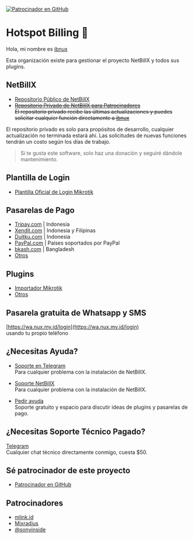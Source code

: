 [![Patrocinador en GitHub](https://img.shields.io/github/sponsors/ibnux?label=Patrocinador&logo=GitHub)](https://github.com/sponsors/ibnux)

# Hotspot Billing 👋

Hola, mi nombre es [ibnux](https://github.com/freedarwuin)

Esta organización existe para gestionar el proyecto NetBillX y todos sus plugins.

## NetBillX

- [Repositorio Público de NetBillX](https://github.com/freedarwuin/NetBillX)
- ~~[Repositorio Privado de NetBillX para Patrocinadores](https://github.com/freedarwuin/NetBillX-private)~~    
   ~~El repositorio privado recibe las últimas actualizaciones y puedes solicitar cualquier función directamente a [ibnux](https://github.com/freedarwuin)~~

El repositorio privado es solo para propósitos de desarrollo, cualquier actualización no terminada estará ahí. Las solicitudes de nuevas funciones tendrán un costo según los días de trabajo.

> Si te gusta este software, solo haz una donación y seguiré dándole mantenimiento.

## Plantilla de Login

- [Plantilla Oficial de Login Mikrotik](https://github.com/freedarwuin/NetBillX-mikrotik-login-template)

## Pasarelas de Pago

- [Tripay.com](https://github.com/freedarwuin/NetBillX-tripay) | Indonesia
- [Xendit.com](https://github.com/freedarwuin/NetBillX-xendit) | Indonesia y Filipinas
- [Duitku.com](https://github.com/freedarwuin/NetBillX-duitku) | Indonesia
- [PayPal.com](https://github.com/freedarwuin/NetBillX-paypal) | Países soportados por PayPal
- [bkash.com](https://github.com/freedarwuin/NetBillX-bkash) | Bangladesh
- [Otros](https://github.com/orgs/freedarwuin/repositories?q=payment+gateway)

## Plugins

- [Importador Mikrotik](https://github.com/freedarwuin/NetBillX-plugin-mikrotik-import)
- [Otros](https://github.com/orgs/freedarwuin/repositories?q=plugin)

## Pasarela gratuita de Whatsapp y SMS
 [https://wa.nux.my.id/login](https://wa.nux.my.id/login)  
 usando tu propio teléfono

## ¿Necesitas Ayuda? 

- [Soporte en Telegram](https://t.me/NetBillX)   
  Para cualquier problema con la instalación de NetBillX.

- [Soporte NetBillX](https://github.com/freedarwuin/NetBillX/discussions)   
  Para cualquier problema con la instalación de NetBillX.

- [Pedir ayuda](https://github.com/freedarwuin/.github/discussions)   
  Soporte gratuito y espacio para discutir ideas de plugins y pasarelas de pago.

## ¿Necesitas Soporte Técnico Pagado?

[Telegram](https://t.me/ibnux)   
Cualquier chat técnico directamente conmigo, cuesta $50.

## Sé patrocinador de este proyecto

- [Patrocinador en GitHub](https://github.com/sponsors/ibnux)

## Patrocinadores

- [mlink.id](https://mlink.id)
- [Mixradius](https://mixradius.com/?utm_source=freedarwuin-ibnux)
- [@sonyinside](https://github.com/sonyinside)
